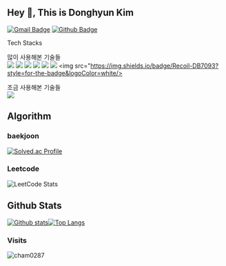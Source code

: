 ## Hey 👋, This is Donghyun Kim
[![Gmail Badge](https://img.shields.io/badge/-crtmt97@gmail.com-c14438?style=flat&logo=Gmail&logoColor=white&link=mailto:crtmt97@gmail.com)](mailto:crtmt97@gmail.com) [![Github Badge](https://img.shields.io/badge/-cham0287-grey?style=flat&logo=github&logoColor=white&link=https://github.com/cham0287/)](https://www.github.com/cham0287/) 



<!--
**cham0287/cham0287** is a ✨ _special_ ✨ repository because its `README.md` (this file) appears on your GitHub profile.

Here are some ideas to get you started:

- 🔭 I’m currently working on ...
- 🌱 I’m currently learning ...
- 👯 I’m looking to collaborate on ...
- 🤔 I’m looking for help with ...
- 💬 Ask me about ...
- 📫 How to reach me: ...
- 😄 Pronouns: ...
- ⚡ Fun fact: ...
-->


Tech Stacks

많이 사용해본 기술들
<br/>
<img src="https://img.shields.io/badge/HTML5-E34F26?style=for-the-badge&logo=HTML5&logoColor=white"> <img src="https://img.shields.io/badge/CSS3-1572B6?style=for-the-badge&logo=CSS3&logoColor=white"> <img src="https://img.shields.io/badge/JavaScript-F7DF1E?style=for-the-badge&logo=JavaScript&logoColor=white"> <img src="https://img.shields.io/badge/React-61DAFB?style=for-the-badge&logo=React&logoColor=white"> 
<img src="https://img.shields.io/badge/TailwindCSS-06B6D4?style=for-the-badge&logo=TailwindCSS&logoColor=white"/> 
<img src="https://img.shields.io/badge/styled_components-DB7093?style=for-the-badge&logo=styled-components&logoColor=yellow"/>
<img src="https://img.shields.io/badge/Recoil-DB7093?style=for-the-badge&logoColor=white/>



조금 사용해본 기술들
<br/>
<img src="https://img.shields.io/badge/Node.js-339933?style=for-the-badge&logo=Node.js&logoColor=white"/>


## Algorithm
### baekjoon
[![Solved.ac Profile](http://mazassumnida.wtf/api/v2/generate_badge?boj=cham0287)](https://solved.ac/cham0287) <br/>
### Leetcode
![LeetCode Stats](https://leetcode.card.workers.dev/cham0287?theme=nord&font=baloo&extension=null)
## Github Stats
[![Github stats](https://github-readme-stats.vercel.app/api?username=cham0287&show_icons=true&include_all_commits=true)](https://github.com/cham0287/github-readme-stats)[![Top Langs](https://github-readme-stats.vercel.app/api/top-langs/?username=cham0287&layout=compact)](https://github.com/cham0287/github-readme-stats)


### Visits
<p align=left> <img src=https://komarev.com/ghpvc/?username=cham0287 alt=cham0287 /> </p>

